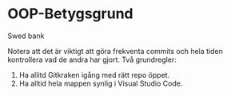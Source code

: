 # OOP-Betygsgrund
Swed bank

Notera att det är viktigt att göra frekventa commits och hela tiden kontrollera vad de andra har gjort. Två grundregler:
1. Ha allitd Gitkraken igång med rätt repo öppet.
2. Ha alltid hela mappen synlig i Visual Studio Code.